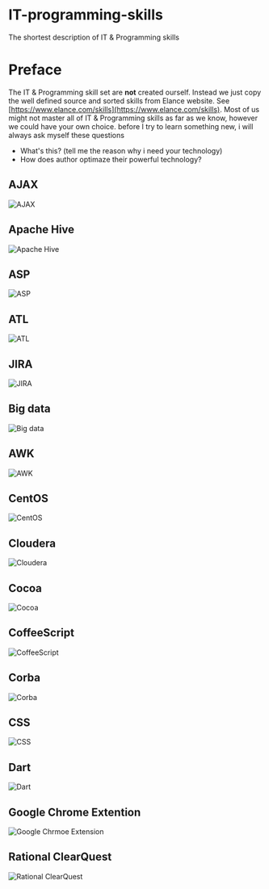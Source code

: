 # IT-programming-skills
The shortest description of IT &amp; Programming skills

# Preface
The IT & Programming skill set are __not__ created ourself. Instead we just copy the well defined source and sorted skills from Elance website. See [https://www.elance.com/skills](https://www.elance.com/skills). Most of us might not master all of IT & Programming skills as far as we know, however we could have your own choice. before I try to learn something new, i will always ask myself these questions

* What's this? (tell me the reason why i need your technology)
* How does author optimaze their powerful technology?


## AJAX
![AJAX](art/ajax.png)

## Apache Hive
![Apache Hive](art/apache-hive.png)

## ASP
![ASP](art/asp.png)


## ATL
![ATL](art/atl.png)


## JIRA
![JIRA](art/jira.png)


## Big data
![Big data](art/bigdata.png)


## AWK
![AWK](art/awk.png)


## CentOS
![CentOS](art/centos.png)


## Cloudera
![Cloudera](art/cloudera.png)


## Cocoa
![Cocoa](art/cocoa.png)


## CoffeeScript
![CoffeeScript](art/coffeescript.png)


## Corba
![Corba](art/corba.png)


## CSS
![CSS](art/css.png)


## Dart
![Dart](art/dart.png)


## Google Chrome Extention
![Google Chrmoe Extension](art/googlechromeextension.png)


## Rational ClearQuest
![Rational ClearQuest](art/rationalclearquest.png)





